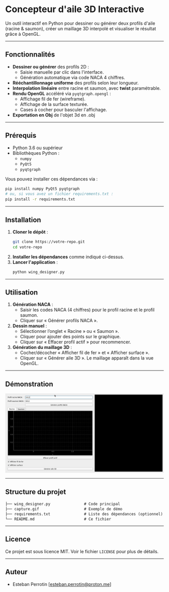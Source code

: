 # Concepteur d'aile 3D Interactive

Un outil interactif en Python pour dessiner ou générer deux profils d'aile (racine & saumon), créer un maillage 3D interpolé et visualiser le résultat grâce à OpenGL.

---

## Fonctionnalités

- **Dessiner ou générer** des profils 2D :
  - Saisie manuelle par clic dans l'interface.
  - Génération automatique via code NACA 4 chiffres.
- **Rééchantillonnage uniforme** des profils selon leur longueur.
- **Interpolation linéaire** entre racine et saumon, avec **twist** paramétrable.
- **Rendu OpenGL** accéléré via `pyqtgraph.opengl` :
  - Affichage fil de fer (wireframe).
  - Affichage de la surface texturée.
  - Cases à cocher pour basculer l'affichage.
- **Exportation en Obj** de l'objet 3d en .obj

---

## Prérequis

- Python 3.6 ou supérieur
- Bibliothèques Python :
  - `numpy`
  - `PyQt5`
  - `pyqtgraph`

Vous pouvez installer ces dépendances via :

```bash
pip install numpy PyQt5 pyqtgraph
# ou, si vous avez un fichier requirements.txt :
pip install -r requirements.txt
```

---

## Installation

1. **Cloner le dépôt** :
   ```bash
   git clone https://votre-repo.git
   cd votre-repo
   ```
2. **Installer les dépendances** comme indiqué ci-dessus.
3. **Lancer l'application** :
   ```bash
   python wing_designer.py
   ```

---

## Utilisation

1. **Génération NACA** :
   - Saisir les codes NACA (4 chiffres) pour le profil racine et le profil saumon.
   - Cliquer sur « Générer profils NACA ».
2. **Dessin manuel** :
   - Sélectionner l’onglet « Racine » ou « Saumon ».
   - Cliquer pour ajouter des points sur le graphique.
   - Cliquer sur « Effacer profil actif » pour recommencer.
3. **Génération du maillage 3D** :
   - Cocher/décocher « Afficher fil de fer » et « Afficher surface ».
   - Cliquer sur « Générer aile 3D ». Le maillage apparaît dans la vue OpenGL.

---

## Démonstration

![Aile 3D interactive](capture.gif)

---

## Structure du projet

```
├── wing_designer.py               # Code principal
├── capture.gif                    # Exemple de démo
├── requirements.txt               # Liste des dépendances (optionnel)
└── README.md                      # Ce fichier
```

---

## Licence

Ce projet est sous licence MIT. Voir le fichier `LICENSE` pour plus de détails.

---

## Auteur

- Esteban Perrotin [esteban.perrotin@proton.me]
